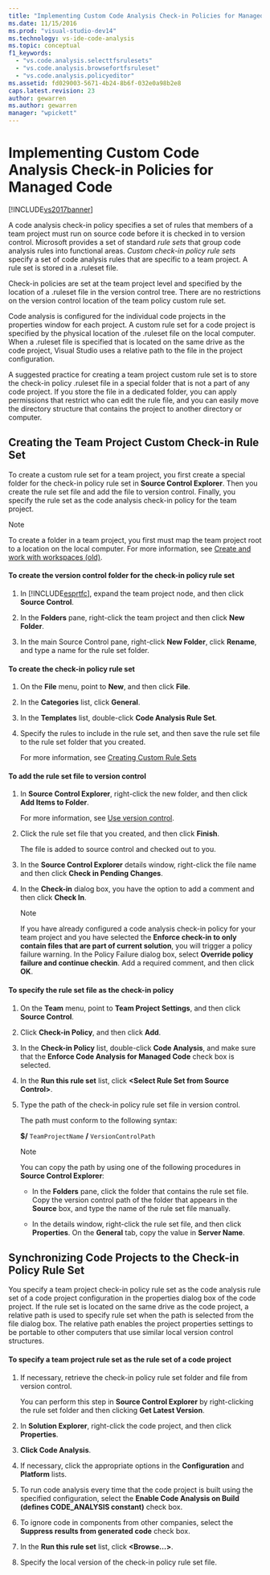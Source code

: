 ```yaml
---
title: "Implementing Custom Code Analysis Check-in Policies for Managed Code | Microsoft Docs"
ms.date: 11/15/2016
ms.prod: "visual-studio-dev14"
ms.technology: vs-ide-code-analysis
ms.topic: conceptual
f1_keywords: 
  - "vs.code.analysis.selecttfsrulesets"
  - "vs.code.analysis.browsefortfsruleset"
  - "vs.code.analysis.policyeditor"
ms.assetid: fd029003-5671-4b24-8b6f-032e0a98b2e8
caps.latest.revision: 23
author: gewarren
ms.author: gewarren
manager: "wpickett"
---
```

# Implementing Custom Code Analysis Check-in Policies for Managed Code
[!INCLUDE[vs2017banner](../includes/vs2017banner.md)]

A code analysis check-in policy specifies a set of rules that members of a team project must run on source code before it is checked in to version control. Microsoft provides a set of standard *rule sets* that group code analysis rules into functional areas. *Custom check-in policy rule sets* specify a set of code analysis rules that are specific to a team project. A rule set is stored in a .ruleset file.  
  
 Check-in policies are set at the team project level and specified by the location of a .ruleset file in the version control tree. There are no restrictions on the version control location of the team policy custom rule set.  
  
 Code analysis is configured for the individual code projects in the properties window for each project. A custom rule set for a code project is specified by the physical location of the .ruleset file on the local computer. When a .ruleset file is specified that is located on the same drive as the code project, Visual Studio uses a relative path to the file in the project configuration.  
  
 A suggested practice for creating a team project custom rule set is to store the check-in policy .ruleset file in a special folder that is not a part of any code project. If you store the file in a dedicated folder, you can apply permissions that restrict who can edit the rule file, and you can easily move the directory structure that contains the project to another directory or computer.  
  
## Creating the Team Project Custom Check-in Rule Set  
 To create a custom rule set for a team project, you first create a special folder for the check-in policy rule set in **Source Control Explorer**. Then you create the rule set file and add the file to version control. Finally, you specify the rule set as the code analysis check-in policy for the team project.  
  
> [!NOTE]
>  To create a folder in a team project, you first must map the team project root to a location on the local computer. For more information, see [Create and work with workspaces (old)](http://msdn.microsoft.com/db4d5692-179a-44fe-ad31-0c1c900c9cb2).  
  
#### To create the version control folder for the check-in policy rule set  
  
1. In [!INCLUDE[esprtfc](../includes/esprtfc-md.md)], expand the team project node, and then click **Source Control**.  
  
2. In the **Folders** pane, right-click the team project and then click **New Folder**.  
  
3. In the main Source Control pane, right-click **New Folder**, click **Rename**, and type a name for the rule set folder.  
  
#### To create the check-in policy rule set  
  
1. On the **File** menu, point to **New**, and then click **File**.  
  
2. In the **Categories** list, click **General**.  
  
3. In the **Templates** list, double-click **Code Analysis Rule Set**.  
  
4. Specify the rules to include in the rule set, and then save the rule set file to the rule set folder that you created.  
  
     For more information, see [Creating Custom Rule Sets](../code-quality/creating-custom-code-analysis-rule-sets.md)  
  
#### To add the rule set file to version control  
  
1. In **Source Control Explorer**, right-click the new folder, and then click **Add Items to Folder**.  
  
     For more information, see [Use version control](http://msdn.microsoft.com/library/33267cee-fe5f-4aa3-b2cd-6d22ceace314).  
  
2. Click the rule set file that you created, and then click **Finish**.  
  
     The file is added to source control and checked out to you.  
  
3. In the **Source Control Explorer** details window, right-click the file name and then click **Check in Pending Changes**.  
  
4. In the **Check-in** dialog box, you  have the option to add a comment and then click **Check In**.  
  
    > [!NOTE]
    >  If you have already configured a code analysis check-in policy for your team project and you have selected the **Enforce check-in to only contain files that are part of current solution**, you will trigger a policy failure warning. In the Policy Failure dialog box, select **Override policy failure and continue checkin**. Add a required comment, and then click **OK**.  
  
#### To specify the rule set file as the check-in policy  
  
1. On the **Team** menu, point to **Team Project Settings**, and then click **Source Control**.  
  
2. Click **Check-in Policy**, and then click **Add**.  
  
3. In the **Check-in Policy** list, double-click **Code Analysis**, and make sure that the **Enforce Code Analysis for Managed Code** check box is selected.  
  
4. In the **Run this rule set** list, click **\<Select Rule Set from Source Control>**.  
  
5. Type the path of the check-in policy rule set file in version control.  
  
     The path must conform to the following syntax:  
  
     **$/** `TeamProjectName` **/** `VersionControlPath`  
  
    > [!NOTE]
    >  You can copy the path by using one of the following procedures in **Source Control Explorer**:  
  
    -   In the **Folders** pane, click the folder that contains the rule set file. Copy the version control path of the folder that appears in the **Source** box, and type the name of the rule set file manually.  
  
    -   In the details window, right-click the rule set file, and then click **Properties**. On the **General** tab, copy the value in **Server Name**.  
  
## Synchronizing Code Projects to the Check-in Policy Rule Set  
 You specify a team project check-in policy rule set as the code analysis rule set of a code project configuration in the properties dialog box of the code project. If the rule set is located on the same drive as the code project, a relative path is used to specify rule set when the path is selected from the file dialog box. The relative path enables the project properties settings to be portable to other computers that use similar local version control structures.  
  
#### To specify a team project rule set as the rule set of a code project  
  
1. If necessary, retrieve the check-in policy rule set folder and file from version control.  
  
     You can perform this step in **Source Control Explorer** by right-clicking the rule set folder and then clicking **Get Latest Version**.  
  
2. In **Solution Explorer**, right-click the code project, and then click **Properties**.  
  
3. **Click Code Analysis**.  
  
4. If necessary, click the appropriate options in the **Configuration** and **Platform** lists.  
  
5. To run code analysis every time that the code project is built using the specified configuration, select the **Enable Code Analysis on Build (defines CODE_ANALYSIS constant)** check box.  
  
6. To ignore code in components from other companies, select the **Suppress results from generated code** check box.  
  
7. In the **Run this rule set** list, click **\<Browse...>**.  
  
8. Specify the local version of the check-in policy rule set file.
